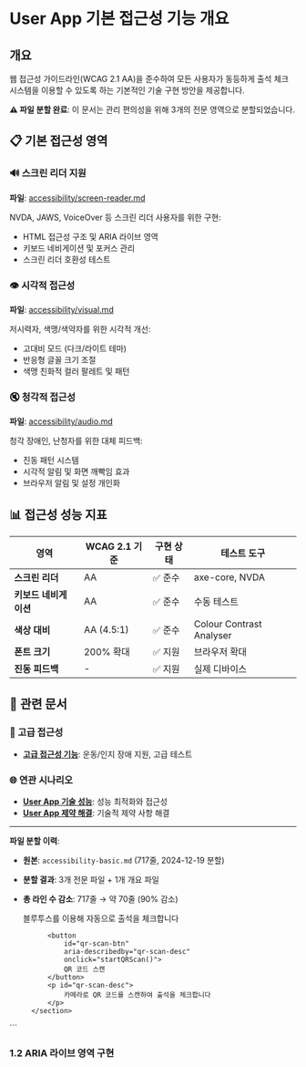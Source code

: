 # User App 기본 접근성 기능 개요

## 개요

웹 접근성 가이드라인(WCAG 2.1 AA)을 준수하여 모든 사용자가 동등하게 출석 체크 시스템을 이용할 수 있도록 하는 기본적인 기술 구현 방안을 제공합니다.

**⚠️ 파일 분할 완료**: 이 문서는 관리 편의성을 위해 3개의 전문 영역으로 분할되었습니다.

## 📋 기본 접근성 영역

### 🔊 스크린 리더 지원
**파일**: [accessibility/screen-reader.md](accessibility/screen-reader.md)

NVDA, JAWS, VoiceOver 등 스크린 리더 사용자를 위한 구현:
- HTML 접근성 구조 및 ARIA 라이브 영역
- 키보드 네비게이션 및 포커스 관리
- 스크린 리더 호환성 테스트

### 👁️ 시각적 접근성
**파일**: [accessibility/visual.md](accessibility/visual.md)

저시력자, 색맹/색약자를 위한 시각적 개선:
- 고대비 모드 (다크/라이트 테마)
- 반응형 글꼴 크기 조절
- 색맹 친화적 컬러 팔레트 및 패턴

### 🔇 청각적 접근성
**파일**: [accessibility/audio.md](accessibility/audio.md)

청각 장애인, 난청자를 위한 대체 피드백:
- 진동 패턴 시스템
- 시각적 알림 및 화면 깨빡임 효과
- 브라우저 알림 및 설정 개인화

## 📊 접근성 성능 지표

| 영역 | WCAG 2.1 기준 | 구현 상태 | 테스트 도구 |
|------|---------------|-----------|-------------|
| **스크린 리더** | AA | ✅ 준수 | axe-core, NVDA |
| **키보드 네비게이션** | AA | ✅ 준수 | 수동 테스트 |
| **색상 대비** | AA (4.5:1) | ✅ 준수 | Colour Contrast Analyser |
| **폰트 크기** | 200% 확대 | ✅ 지원 | 브라우저 확대 |
| **진동 피드백** | - | ✅ 지원 | 실제 디바이스 |

## 🔗 관련 문서

### 📄 고급 접근성
- **[고급 접근성 기능](./accessibility-advanced.md)**: 운동/인지 장애 지원, 고급 테스트

### 🌐 연관 시나리오  
- **[User App 기술 성능](./technical-performance-optimization.md)**: 성능 최적화와 접근성
- **[User App 제약 해결](./technical-constraints-solutions.md)**: 기술적 제약 사항 해결

---

**파일 분할 이력**:
- **원본**: `accessibility-basic.md` (717줄, 2024-12-19 분할)
- **분할 결과**: 3개 전문 파일 + 1개 개요 파일
- **총 라인 수 감소**: 717줄 → 약 70줄 (90% 감소)
            </button>
            <p id="auto-check-desc">
                블루투스를 이용해 자동으로 출석을 체크합니다
            </p>
            
            <button 
                id="qr-scan-btn"
                aria-describedby="qr-scan-desc"
                onclick="startQRScan()">
                QR 코드 스캔
            </button>
            <p id="qr-scan-desc">
                카메라로 QR 코드를 스캔하여 출석을 체크합니다
            </p>
        </section>
    </main>
</body>
</html>
```

### 1.2 ARIA 라이브 영역 구현
